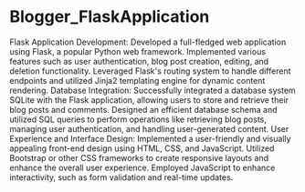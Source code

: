 # Blogger_FlaskApplication
Flask Application Development:
Developed a full-fledged web application using Flask, a popular Python web framework. Implemented various features such as user authentication, blog post creation, editing, and deletion functionality. 
Leveraged Flask's routing system to handle different endpoints and utilized Jinja2 templating engine for dynamic content rendering.
Database Integration:
Successfully integrated a database system  SQLite with the Flask application, allowing users to store and retrieve their blog posts and comments. Designed an efficient database schema and utilized SQL queries to perform operations like retrieving blog posts,
managing user authentication, and handling user-generated content.
User Experience and Interface Design:
Implemented a user-friendly and visually appealing front-end design using HTML, CSS, and JavaScript. Utilized Bootstrap or other CSS frameworks to create responsive layouts and enhance the overall user experience. 
Employed JavaScript to enhance interactivity, such as form validation and real-time updates.
